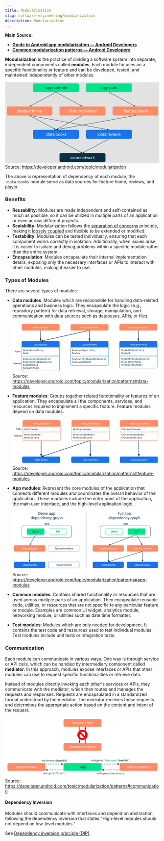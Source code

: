 ```yaml
---
title: Modularization
slug: software-engineering/modularization
description: Modularization
---
```


**Main Source:**

- **[Guide to Android app modularization — Android Developers](https://developer.android.com/topic/modularization)**
- **[Common modularization patterns — Android Developers](https://developer.android.com/topic/modularization/patterns)**

**Modularization** is the practice of dividing a software system into separate, independent components called **modules**. Each module focuses on a specific functionality or feature and can be developed, tested, and maintained independently of other modules.

![Modularization graph](./modularization-graph.png)  
Source: https://developer.android.com/topic/modularization

The above is representation of dependency of each module, the `:data:books` module serve as data sources for feature home, reviews, and player.

### Benefits

- **Reusability**: Modules are made independent and self-contained as much as possible, so it can be utilized in multiple parts of an application or even across different projects.
- **Scalability**: Modularization follows the [separation of concerns](/software-engineering/software-principles#separation-of-concerns-soc) principle, making it [loosely coupled](/software-engineering/software-principles#coupling--cohesion) and flexible to be extended or modified.
- **Testability**: Modules can be tested individually, ensuring that each component works correctly in isolation. Additionally, when issues arise, it is easier to isolate and debug problems within a specific module rather than the entire system.
- **Encapsulation**: Modules encapsulate their internal implementation details, exposing only the necessary interfaces or APIs to interact with other modules, making it easier to use.

### Types of Modules

There are several types of modules:

- **Data modules**: Modules which are responsible for handling data-related operations and business logic. They encapsulate the logic (e.g., repository pattern) for data retrieval, storage, manipulation, and communication with data sources such as databases, APIs, or files.

  ![Data modules](./data-modules.png)  
   Source: https://developer.android.com/topic/modularization/patterns#data-modules

- **Feature modules**: Groups together related functionality or features of an application. They encapsulate all the components, services, and resources required to implement a specific feature. Feature modules depend on data modules.

  ![Feature modules](./feature-modules.png)  
   Source: https://developer.android.com/topic/modularization/patterns#feature-modules

- **App modules**: Represent the core modules of the application that connects different modules and coordinates the overall behavior of the application. These modules include the entry point of the application, the main user interface, and the high-level application logic.

  ![App modules](./app-modules.png)  
   Source: https://developer.android.com/topic/modularization/patterns#app-modules

- **Common modules**: Contains shared functionality or resources that are used across multiple parts of an application. They encapsulate reusable code, utilities, or resources that are not specific to any particular feature or module. Examples are common UI widget, analytics module, networking module, or utilities such as date time formatter.
- **Test modules**: Modules which are only needed for development. It contains the test code and resources used to test individual modules. Test modules include unit tests or integration tests.

### Communication

Each module can communicate in various ways. One way is through service or API calls, which can be handled by intermediary component called **mediator**. In this approach, modules expose interfaces or APIs that other modules can use to request specific functionalities or retrieve data.

Instead of modules directly invoking each other's services or APIs, they communicate with the mediator, which then routes and manages the requests and responses. Requests are encapsulated in a standardized format understood by the mediator. The mediator receives these requests and determines the appropriate action based on the content and intent of the request.

![Mediator pattern](./mediator.png)  
Source: https://developer.android.com/topic/modularization/patterns#communication

#### Dependency Inversion

Modules should communicate with interfaces and depend on abstraction, following the dependency inversion that states "High-level modules should not depend on low-level modules."

See [Dependency inversion principle (DIP)](/software-engineering/software-principles#dependency-inversion-principle-dip).
